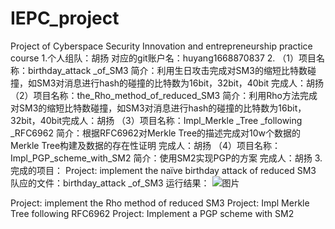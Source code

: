 # IEPC_project
  Project of Cyberspace Security Innovation and entrepreneurship practice course
1.个人组队：胡扬   对应的git账户名：huyang1668870837
2.
（1）项目名称：birthday_attack _of_SM3   简介：利用生日攻击完成对SM3的缩短比特数碰撞，如SM3对消息进行hash的碰撞的比特数为16bit，32bit，40bit 完成人：胡扬
（2）项目名称：the_Rho_method_of_reduced_SM3  简介：利用Rho方法完成对SM3的缩短比特数碰撞，如SM3对消息进行hash的碰撞的比特数为16bit，32bit，40bit完成人：胡扬
（3）项目名称：Impl_Merkle _Tree _following _RFC6962  简介：根据RFC6962对Merkle Tree的描述完成对10w个数据的Merkle Tree构建及数据的存在性证明  完成人：胡扬
（4）项目名称：Impl_PGP_scheme_with_SM2  简介：使用SM2实现PGP的方案  完成人：胡扬
3.
完成的项目：
Project: implement the naïve birthday attack of reduced SM3 
队应的文件：birthday_attack _of_SM3
运行结果：
![图片](https://user-images.githubusercontent.com/76390993/181865684-4b0985f4-ffd4-4836-9acd-658d8f427cf5.png)

Project: implement the Rho method of reduced SM3
Project: Impl Merkle Tree following RFC6962
Project: Implement a PGP scheme with SM2
